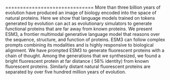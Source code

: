 
==============================
More than three billion years of evolution have produced an image of biology encoded into the space of natural proteins.
Here we show that language models trained on tokens generated by evolution can act as evolutionary simulators to generate functional proteins that are far away from known proteins.
We present ESM3, a frontier multimodal generative language model that reasons over the sequence, structure, and function of proteins.
ESM3 can follow complex prompts combining its modalities and is highly responsive to biological alignment.
We have prompted ESM3 to generate fluorescent proteins with a chain of thought.
Among the generations that we synthesized, we found a bright fluorescent protein at far distance ( $58 \%$ identity) from known fluorescent proteins.
Similarly distant natural fluorescent proteins are separated by over five hundred million years of evolution.

